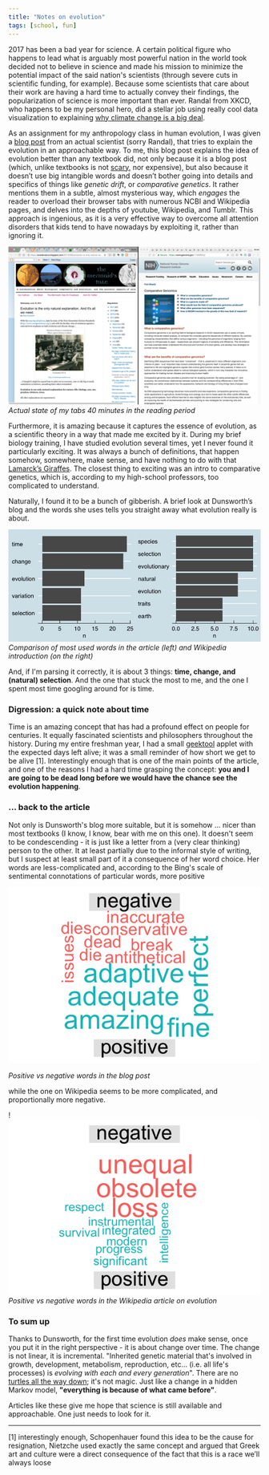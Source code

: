 ```yaml
---
title: "Notes on evolution"
tags: [school, fun]
---
```


2017 has been a bad year for science.
A certain political figure who happens to lead what is arguably most powerful nation in the world took decided not to believe in science and made his mission to minimize the potential impact of the said nation's scientists (through severe cuts in scientific funding, for example). Because some scientists that care about their work are having a hard time to actually convey their findings, the popularization of science is more important than ever. Randal from XKCD, who happens to be my personal hero, did a stellar job using really cool data visualization to explaining [why climate change is a big deal](https://xkcd.com/1732/).

As an assignment for my anthropology class in human evolution, I was given a [blog post](https://ecodevoevo.blogspot.com/2013/06/evolution-is-only-natural-explanation.html) from an actual scientist (sorry Randal), that tries to explain the evolution in an approachable way. To me, this blog post explains the idea of evolution better than any textbook did, not only because it is a blog post (which, unlike textbooks is not [scary](https://cnet4.cbsistatic.com/img/f7_I9wHgPC6ZPJW-hLtuI0LZWF4=/0x94:1200x700/fit-in/970x0/2015/03/30/86f92c8d-4d7d-4074-88a8-554a19b76346/monsterbook1.jpg), nor expensive), but also because it doesn’t use big intangible words and doesn’t bother going into details and specifics of things like _genetic drift_, or _comparative genetics_. It rather mentions them in a subtle, almost mysterious way, which _engages_ the reader to overload their browser tabs with numerous NCBI and Wikipedia pages, and delves into the depths of youtube, Wikipedia, and Tumblr. This approach is ingenious, as it is a very effective way to overcome all attention disorders that kids tend to have nowadays by exploiting it, rather than ignoring it.


![Actual state of my tabs 40 minutes in](../assets/EVO_chrome_tabs.png)
_Actual state of my tabs 40 minutes in the reading period_


Furthermore, it is amazing because it captures the essence of evolution, as a scientific theory in a way that made me excited by it. During my brief biology training, I have studied evolution several times, yet I never found it particularly exciting.
It was always a bunch of definitions, that happen somehow, somewhere, make sense, and have nothing to do with that [Lamarck’s Giraffes](http://hawaiireedlab.com/wpress/wp-content/uploads/2016/05/lamarck_giraffe2.jpg). The closest thing to exciting was an intro to comparative genetics, which is, according to my high-school professors, too complicated to understand. 

Naturally, I found it to be a bunch of gibberish. A brief look at Dunsworth’s blog and the words she uses tells you straight away what evolution really is about.

![Comparison of most used words in the article (left) and Wikipedia introduction (on the right)](../assets/EVO_word_freq.png)
_Comparison of most used words in the article (left) and Wikipedia introduction (on the right)_

And, if I'm parsing it correctly, it is about 3 things: **time, change, and (natural) selection**. And the one that stuck the most to me, and the one I spent most time googling around for is time.

### Digression: a quick note about time
Time is an amazing concept that has had a profound effect on people for centuries. It equally fascinated scientists and philosophers throughout the history. During my entire freshman year, I had a small [geektool](https://www.tynsoe.org/v2/geektool/) applet with the expected days left alive; it was a small reminder of how short we get to be alive [1]. Interestingly enough that is one of the main points of the article, and one of the reasons I had a hard time grasping the concept: **you and I are going to be dead long before we would have the chance see the evolution happening**. 

### ... back to the article

Not only is Dunsworth's blog more suitable, but it is somehow ... nicer than most textbooks (I know, I know, bear with me on this one). It doesn't seem to be condescending - it is just like a letter from a (very clear thinking) person to the other. It at least partially due to the informal style of writing, but I suspect at least small part of it a consequence of her word choice. Her words are less-complicated and, according to the Bing's scale of sentimental connotations of particular words, more positive


![Positive vs negative words in the blog post](../assets/EVO_wc_evo.png)
 
 _Positive vs negative words in the blog post_

while the one on Wikipedia seems to be more complicated, and proportionally more negative.

!![Positive vs negative words in the Wikipedia article on evolution](../assets/EVO_wc_wiki.png)
_Positive vs negative words in the Wikipedia article on evolution_

### To sum up

Thanks to Dunsworth, for the first time evolution _does_ make sense, once you put it in the right perspective - it is about change over time. The change is not linear, it is incremental. "Inherited genetic material that's involved in growth, development, metabolism, reproduction, etc... (i.e. all life's processes) is *evolving with each and every generation*". There are no [turtles all the way down](https://en.wikipedia.org/wiki/Turtles_all_the_way_down); it's not magic. Just like a change in a hidden Markov model, **"everything is because of what came before"**.


Articles like these give me hope that science is still available and approachable. One just needs to look for it.


---
[1] interestingly enough, Schopenhauer found this idea to be the cause for resignation, Nietzche used exactly the same concept and argued that Greek art and culture were a direct consequence
of the fact that this is a race we’ll always loose